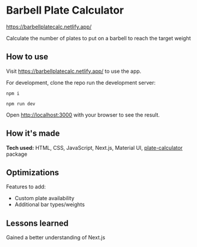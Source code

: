 # Barbell Plate Calculator

https://barbellplatecalc.netlify.app/

Calculate the number of plates to put on a barbell to reach the target weight

## How to use
Visit https://barbellplatecalc.netlify.app/ to use the app.

For development, clone the repo run the development server:

```npm i```

```npm run dev```

Open [http://localhost:3000](http://localhost:3000) with your browser to see the result.

## How it's made
**Tech used:** HTML, CSS, JavaScript, Next.js, Material UI, [plate-calculator](https://www.npmjs.com/package/plate-calculator) package

## Optimizations
Features to add:
- Custom plate availability
- Additional bar types/weights

## Lessons learned
Gained a better understanding of Next.js